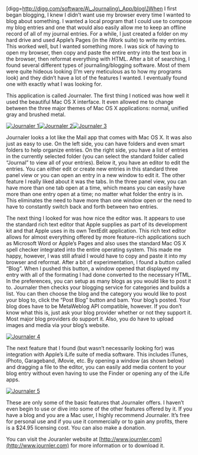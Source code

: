 \[digg=http://digg.com/software/A\_Journaling\_App/blog\]When I first began blogging, I knew I didn’t want use my browser every time I wanted to blog about something. I wanted a local program that I could use to compose my blog entries and one that would also easily allow me to keep an offline record of all of my journal entries. For a while, I just created a folder on my hard drive and used Apple’s Pages (in the iWork suite) to write my entries. This worked well, but I wanted something more. I was sick of having to open my browser, then copy and paste the entire entry into the text box in the browser, then reformat everything with HTML. After a bit of searching, I found several different types of journaling/blogging software. Most of them were quite hideous looking (I’m very meticulous as to how my programs look) and they didn’t have a lot of the features I wanted. I eventually found one with exactly what I was looking for.

This application is called Journaler. The first thing I noticed was how well it used the beautiful Mac OS X interface. It even allowed me to change between the three major themes of Mac OS X applications: normal, unified gray and brushed metal.

[![Journaler 1](/files/2007/02/picture-1.thumbnail.png)](http://alexseifert.wordpress.com/wp-content/uploads/2007/02/picture-1.png "Journaler 1")[![Journaler 2](/files/2007/02/picture-2.thumbnail.png)](http://alexseifert.wordpress.com/wp-content/uploads/2007/02/picture-2.png "Journaler 2")[![Journaler 3](/files/2007/02/picture-3.thumbnail.png)](http://alexseifert.wordpress.com/wp-content/uploads/2007/02/picture-3.png "Journaler 3")

Journaler looks a lot like the Mail app that comes with Mac OS X. It was also just as easy to use. On the left side, you can have folders and even smart folders to help organize entries. On the right side, you have a list of entries in the currently selected folder (you can select the standard folder called “Journal” to view all of your entries). Below it, you have an editor to edit the entries. You can either edit or create new entries in this standard three panel view or you can open an entry in a new window to edit it. The other feature I really liked about it was the tabs. In the three panel view, you can have more than one tab open at a time, which means you can easily have more than one entry open at a time; no matter what folder the entry is in. This eliminates the need to have more than one window open or the need to have to constantly switch back and forth between two entries.

The next thing I looked for was how nice the editor was. It appears to use the standard rich text editor that Apple supplies as part of its development kit and that Apple uses in its own TextEdit application. This rich text editor allows for almost everything offered by more feature-rich applications such as Microsoft Word or Apple’s Pages and also uses the standard Mac OS X spell checker integrated into the entire operating system. This made me happy, however, I was still afraid I would have to copy and paste it into my browser and reformat. After a bit of experimentation, I found a button called “Blog”. When I pushed this button, a window opened that displayed my entry with all of the formating I had done converted to the necessary HTML. In the preferences, you can setup as many blogs as you would like to post it to. Journaler then checks your blogging service for categories and builds a list. You can then choose the blog and the category you would like to post your blog to, click the “Post Blog” button and bam. Your blog’s posted. Your blog does have to be MetaWeblog API compatible, however. If you don’t know what this is, just ask your blog provider whether or not they support it. Most major blog providers do support it. Also, you do have to upload images and media via your blog’s website.

[![Journaler 4](/files/2007/02/picture-4.thumbnail.png)](http://alexseifert.wordpress.com/wp-content/uploads/2007/02/picture-4.png "Journaler 4")

The next feature that I found (but wasn’t necessarily looking for) was integration with Apple’s iLife suite of media software. This includes iTunes, iPhoto, Garageband, iMovie, etc. By opening a window (as shown below) and dragging a file to the editor, you can easily add media content to your blog entry without even having to use the Finder or opening any of the iLife apps.

[![Journaler 5](/files/2007/02/picture-5.thumbnail.png)](http://alexseifert.wordpress.com/wp-content/uploads/2007/02/picture-5.png "Journaler 5")

These are only some of the basic features that Journaler offers. I haven’t even begin to use or dive into some of the other features offered by it. If you have a blog and you are a Mac user, I highly recommend Journaler. It’s free for personal use and if you use it commercially or to gain any profits, there is a $24.95 licensing cost. You can also make a donation.

You can visit the Jouranler website at [http://www.journler.com](http://www.journler.com) for more information or to download it.